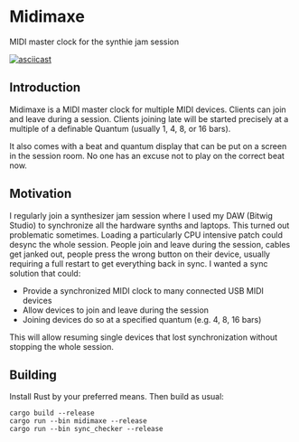 # Midimaxe

MIDI master clock for the synthie jam session

[![asciicast](https://asciinema.org/a/EvLaL88JvkaVTNHCR4e7L5J2I.svg)](https://asciinema.org/a/EvLaL88JvkaVTNHCR4e7L5J2I)

## Introduction

Midimaxe is a MIDI master clock for multiple MIDI devices. Clients can join and leave during a session. Clients joining late will be started precisely at a multiple of a definable Quantum (usually 1, 4, 8, or 16 bars).

It also comes with a beat and quantum display that can be put on a screen in the session room. No one has an excuse not to play on the correct beat now.

## Motivation

I regularly join a synthesizer jam session where I used my DAW (Bitwig Studio) to synchronize all the hardware synths and laptops. This turned out problematic sometimes. Loading a particularly CPU intensive patch could desync the whole session. People join and leave during the session, cables get janked out, people press the wrong button on their device, usually requiring a full restart to get everything back in sync. I wanted a sync solution that could:

* Provide a synchronized MIDI clock to many connected USB MIDI devices
* Allow devices to join and leave during the session
* Joining devices do so at a specified quantum (e.g. 4, 8, 16 bars)

This will allow resuming single devices that lost synchronization without stopping the whole session.

## Building

Install Rust by your preferred means. Then build as usual:

```
cargo build --release
cargo run --bin midimaxe --release
cargo run --bin sync_checker --release
```

